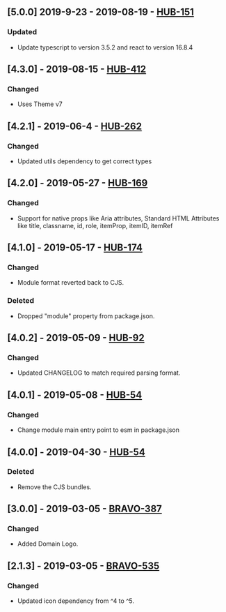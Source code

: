 ## [5.0.0] 2019-9-23 - 2019-08-19 - [HUB-151](https://creditandfinance.atlassian.net/browse/HUB-151)
### Updated
- Update typescript to version 3.5.2 and react to version 16.8.4

## [4.3.0] - 2019-08-15 - [HUB-412](https://creditandfinance.atlassian.net/browse/HUB-412)
### Changed
- Uses Theme v7

## [4.2.1] - 2019-06-4 - [HUB-262](https://creditandfinance.atlassian.net/browse/HUB-262)
### Changed
- Updated utils dependency to get correct types

## [4.2.0] - 2019-05-27 - [HUB-169](https://creditandfinance.atlassian.net/browse/HUB-169)
### Changed
- Support for native props like Aria attributes, Standard HTML Attributes like title, classname, id, role, itemProp, itemID, itemRef

## [4.1.0] - 2019-05-17 - [HUB-174](https://creditandfinance.atlassian.net/browse/HUB-174)
### Changed
- Module format reverted back to CJS.
### Deleted
- Dropped "module" property from package.json.

## [4.0.2] - 2019-05-09 - [HUB-92](https://creditandfinance.atlassian.net/browse/HUB-92)
### Changed
- Updated CHANGELOG to match required parsing format.

## [4.0.1] - 2019-05-08 - [HUB-54](https://creditandfinance.atlassian.net/browse/HUB-54)
### Changed
- Change module main entry point to esm in package.json

## [4.0.0] - 2019-04-30 - [HUB-54](https://creditandfinance.atlassian.net/browse/HUB-54)
### Deleted
- Remove the CJS bundles.

## [3.0.0] - 2019-03-05 - [BRAVO-387](https://creditandfinance.atlassian.net/browse/BRAVO-387)
### Changed
- Added Domain Logo.

## [2.1.3] - 2019-03-05 - [BRAVO-535](https://creditandfinance.atlassian.net/browse/BRAVO-535)
### Changed
- Updated icon dependency from ^4 to ^5.
